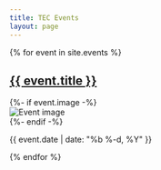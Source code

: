 ```yaml
---
title: TEC Events
layout: page
---
```

<div class="events-list">
    {% for event in site.events %}
    <div class="event-item">
        <h2 class="event-title"><a href="{{ event.url }}">{{ event.title }}</a></h2>
        {%- if event.image -%}
        <div class="event-image">
            <img src="{{ event.image }}" alt="Event image">
        </div>
        {%- endif -%}
        <div class="event-info">
            <p class="date">{{ event.date | date: "%b %-d, %Y" }}</p>
        </div>
    </div>
    {% endfor %}
</div>
